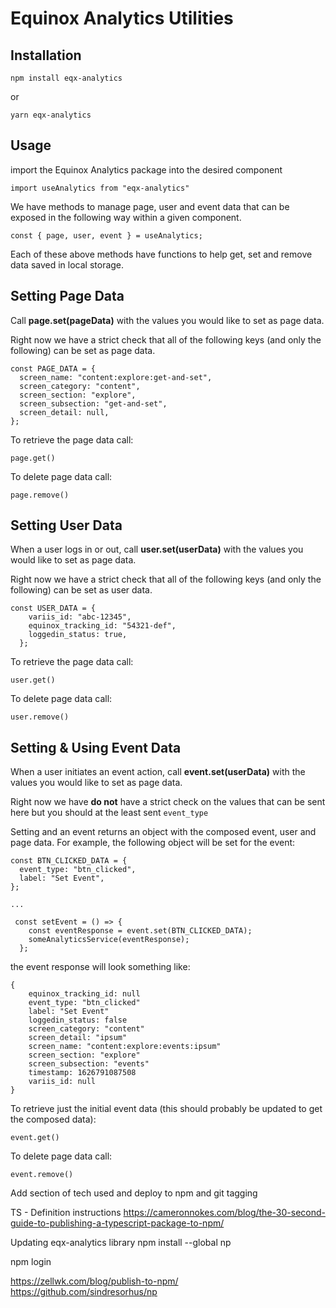 # Equinox Analytics Utilities

## Installation

```
npm install eqx-analytics
```

or

```
yarn eqx-analytics
```

## Usage

import the Equinox Analytics package into the desired component

```
import useAnalytics from "eqx-analytics"
```

We have methods to manage page, user and event data that can be exposed in the following way within a given component.

```
const { page, user, event } = useAnalytics;
```

Each of these above methods have functions to help get, set and remove data saved in local storage.

## Setting Page Data

Call **page.set(pageData)** with the values you would like to set as page data.

Right now we have a strict check that all of the following keys (and only the following) can be set as page data.

```
const PAGE_DATA = {
  screen_name: "content:explore:get-and-set",
  screen_category: "content",
  screen_section: "explore",
  screen_subsection: "get-and-set",
  screen_detail: null,
};
```

To retrieve the page data call:

```
page.get()
```

To delete page data call:

```
page.remove()
```

## Setting User Data

When a user logs in or out, call **user.set(userData)** with the values you would like to set as page data.

Right now we have a strict check that all of the following keys (and only the following) can be set as user data.

```
const USER_DATA = {
    variis_id: "abc-12345",
    equinox_tracking_id: "54321-def",
    loggedin_status: true,
  };
```

To retrieve the page data call:

```
user.get()
```

To delete page data call:

```
user.remove()
```

## Setting & Using Event Data

When a user initiates an event action, call **event.set(userData)** with the values you would like to set as page data.

Right now we have **do not** have a strict check on the values that can be sent here but you should at the least sent `event_type`

Setting and an event returns an object with the composed event, user and page data. For example, the following object will be set for the event:

```
const BTN_CLICKED_DATA = {
  event_type: "btn_clicked",
  label: "Set Event",
};

...

 const setEvent = () => {
    const eventResponse = event.set(BTN_CLICKED_DATA);
    someAnalyticsService(eventResponse);
  };
```

the event response will look something like:

```
{
    equinox_tracking_id: null
    event_type: "btn_clicked"
    label: "Set Event"
    loggedin_status: false
    screen_category: "content"
    screen_detail: "ipsum"
    screen_name: "content:explore:events:ipsum"
    screen_section: "explore"
    screen_subsection: "events"
    timestamp: 1626791087508
    variis_id: null
}
```

To retrieve just the initial event data (this should probably be updated to get the composed data):

```
event.get()
```

To delete page data call:

```
event.remove()
```

Add section of tech used and deploy to npm and git tagging

TS - Definition instructions
https://cameronnokes.com/blog/the-30-second-guide-to-publishing-a-typescript-package-to-npm/

Updating eqx-analytics library
npm install --global np

npm login

https://zellwk.com/blog/publish-to-npm/
https://github.com/sindresorhus/np
